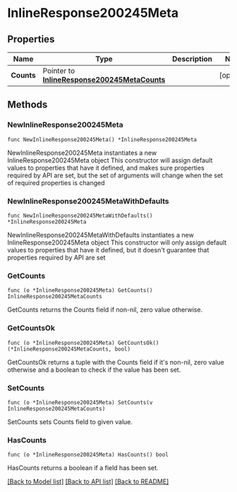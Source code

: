 # InlineResponse200245Meta

## Properties

Name | Type | Description | Notes
------------ | ------------- | ------------- | -------------
**Counts** | Pointer to [**InlineResponse200245MetaCounts**](InlineResponse200245MetaCounts.md) |  | [optional] 

## Methods

### NewInlineResponse200245Meta

`func NewInlineResponse200245Meta() *InlineResponse200245Meta`

NewInlineResponse200245Meta instantiates a new InlineResponse200245Meta object
This constructor will assign default values to properties that have it defined,
and makes sure properties required by API are set, but the set of arguments
will change when the set of required properties is changed

### NewInlineResponse200245MetaWithDefaults

`func NewInlineResponse200245MetaWithDefaults() *InlineResponse200245Meta`

NewInlineResponse200245MetaWithDefaults instantiates a new InlineResponse200245Meta object
This constructor will only assign default values to properties that have it defined,
but it doesn't guarantee that properties required by API are set

### GetCounts

`func (o *InlineResponse200245Meta) GetCounts() InlineResponse200245MetaCounts`

GetCounts returns the Counts field if non-nil, zero value otherwise.

### GetCountsOk

`func (o *InlineResponse200245Meta) GetCountsOk() (*InlineResponse200245MetaCounts, bool)`

GetCountsOk returns a tuple with the Counts field if it's non-nil, zero value otherwise
and a boolean to check if the value has been set.

### SetCounts

`func (o *InlineResponse200245Meta) SetCounts(v InlineResponse200245MetaCounts)`

SetCounts sets Counts field to given value.

### HasCounts

`func (o *InlineResponse200245Meta) HasCounts() bool`

HasCounts returns a boolean if a field has been set.


[[Back to Model list]](../README.md#documentation-for-models) [[Back to API list]](../README.md#documentation-for-api-endpoints) [[Back to README]](../README.md)


